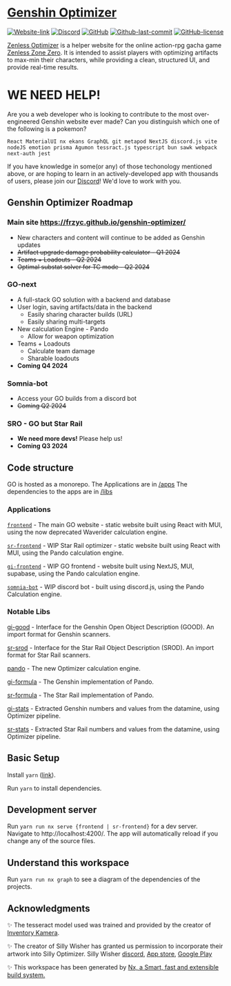 # [Genshin Optimizer](https://frzyc.github.io/genshin-optimizer)

<a href="https://frzyc.github.io/genshin-optimizer"><img alt="Website-link" src="https://img.shields.io/website?logo=data%3Aimage%2Fpng%3Bbase64%2CiVBORw0KGgoAAAANSUhEUgAAACAAAAAgCAMAAABEpIrGAAAABGdBTUEAALGPC%2FxhBQAAACBjSFJNAAB6JgAAgIQAAPoAAACA6AAAdTAAAOpgAAA6mAAAF3CculE8AAACEFBMVEUbJjsbJjsbJjsbJjsbJjsaJToYIzgXIzgZJDoXIjgZJDksNkpZYXB6gI2HjZh9g49fZ3UyPE82QFJianh%2FhZF4f4tWXm0qNEhfZ3bMztP3%2BPj%2F%2F%2F%2F6%2BvrW2Nxwd4QfKT4aJTsjLkLd3uH7%2B%2Fv29vfIys9bY3JeZnTr7O719vd0e4gdKD2Mkpz8%2FPzp6u1cY3MrNUnKzNHe3%2BI6Q1UYIzlPWGju7%2FEsNklaYnH5%2Bfqjp7Bka3mAhpLj5ef%2B%2Fv%2BYnabm5%2BmCiJRja3mfpK34%2BPn4%2BfldZXSDiZTDxssmMEQWIjd%2BhJChpq4jLULCxcuEipUXIje%2BwceIjpmZnqidoapVXm339%2Fi0uL%2FT1dkYJDmWm6Weo6yXnKZSWmr19va4u8IeKT5XX26QlqClqbL19fZXX28wOk1sc4FxeIUtN0ocJzxFTl%2BssLixtLywtLuztr2CiJMdKDwsN0oVITZdZXP8%2Ff27vsRcZHP6%2BvsWITZWXm7m6Orx8vP%2B%2Fv4mMUU%2FSFpQWWman6icoKpVXW329%2Fi1uL%2BVmqSgpK3Aw8kkLkJ6gY2ip68iLUG8v8WJj5r3%2BPmcoapeZnV5gIzg4eR2fYnMz9M7RVfw8fJhaXju7%2FCRlqD9%2Ff3s7e9ka3rQ09f7%2B%2Fza3N91fIggKj8lL0SFi5bg4uVgZ3YvOUyAh5KOlJ5kbHo1P1I6Q1Zob32GjJeOk57Yu9OOAAAABHRSTlMRiev6VTBHSgAAAAFiS0dEGwJg1KQAAAAHdElNRQflCBsRHiYmncirAAACC0lEQVQ4y2NgYGRiwQmYGBkYGJmBDFY2diBkhYlzsLOzcYK5zIwMIP1c3Dy8fPwCghxgaVZWIWERPlExcS6QGQwgIQlJKWlpaRlZOXkFoLyiiJIykKuiqgaSAyrgUteQhgBNLaCx2jq6UK6ePhdIAauBIYgHFjUy5jIxNYNzDc1ZgQrYLIDmW1pZ29hKS9tpsbPaA2UcHJ2cXaSlXd3YQArcgSIenl5e3kDah9XXD0j5B3gpBgLpIJACrmAgK4SDhS00TFo6XFs8AqjTgp0lMgoo7AyygjUayIrhYmGLjZOWjk%2FglpWWDktkY2FLAgons6AoSIErSGVjMcFQwJqWLpcRypKJUwELK2dAgAkrTgVZ2iCQhVNBQHZObl5efkFhEQ4FxSWloLArw%2BnI4vIKkALcvqisqq6pxafApK5eLgxvOLAWNxAIKIIhSZIClMjiagSymoAKmlukpVsR0d0GFG4Hpyh%2FIKujM6CyC%2BjNblZFDyC3wCugpxdI94FTVDkwcfVPmDhpMlBkCjsrKP3Y8qs3Aj1tORGkgLVoKigMK4D6pSdP4zKJnQ5k1ILDdWomKzjZz5gJTedhosBknzBrNpQ7RwKc7FlYsubOswTy5y9YuAiogHXxkqWgRO8ydRk444Cz3vKJK1b6r1rNqgDOeixr1q5bL6KWCcl68MzLxs4By7xcIB4s8xLK%2FgBwFKIDu%2FzCbAAAACV0RVh0ZGF0ZTpjcmVhdGUAMjAyMS0wOC0yN1QxNzozMDoyMyswMDowMDGD68oAAAAldEVYdGRhdGU6bW9kaWZ5ADIwMjEtMDgtMjdUMTc6MzA6MjMrMDA6MDBA3lN2AAAAAElFTkSuQmCC&style=for-the-badge&url=https%3A%2F%2Ffrzyc.github.io%2Fgenshin-optimizer"></a>
<a href="https://discord.gg/CXUbQXyfUs"><img alt="Discord" src="https://img.shields.io/discord/785153694478893126?color=%232a364d&label=DISCORD&logo=discord&style=for-the-badge"></a>
<a href="https://github.com/frzyc/genshin-optimizer/blob/master/package.json"><img alt="GitHub" src="https://img.shields.io/github/package-json/v/frzyc/genshin-optimizer?style=for-the-badge"></a>
<a href="https://github.com/frzyc/genshin-optimizer"><img alt="Github-last-commit" src="https://img.shields.io/github/last-commit/frzyc/genshin-optimizer?logo=github&style=for-the-badge"></a>
<a href="https://github.com/frzyc/genshin-optimizer/blob/master/LICENSE"><img alt="GitHub-license" src="https://img.shields.io/github/license/frzyc/genshin-optimizer?style=for-the-badge"></a>

[Zenless Optimizer](#) is a helper website for the online action-rpg gacha game [Zenless Zone Zero](https://zenless.hoyoverse.com/). It is intended to assist players with optimizing artifacts to max-min their characters, while providing a clean, structured UI, and provide real-time results.

# WE NEED HELP!

Are you a web developer who is looking to contribute to the most over-engineered Genshin website ever made? Can you distinguish which one of the following is a pokemon?

```
React MaterialUI nx ekans GraphQL git metapod NextJS discord.js vite nodeJS emotion prisma Agumon tessract.js typescript bun sawk webpack next-auth jest
```

If you have knowledge in some(or any) of those techonology mentioned above, or are hoping to learn in an actively-developed app with thousands of users, please join our [Discord](https://discord.gg/CXUbQXyfUs)! We'd love to work with you.

## Genshin Optimizer Roadmap

### Main site https://frzyc.github.io/genshin-optimizer/

- New characters and content will continue to be added as Genshin updates
- ~~Artifact upgrade damage probability calculator - Q1 2024~~
- ~~Teams + Loadouts - Q2 2024~~
- ~~Optimal substat solver for TC mode - Q2 2024~~

### GO-next

- A full-stack GO solution with a backend and database
- User login, saving artifacts/data in the backend
  - Easily sharing character builds (URL)
  - Easily sharing multi-targets
- New calculation Engine - Pando
  - Allow for weapon optimization
- Teams + Loadouts
  - Calculate team damage
  - Sharable loadouts
- **Coming Q4 2024**

### Somnia-bot

- Access your GO builds from a discord bot
- ~~Coming Q2 2024~~

### SRO - GO but Star Rail

- **We need more devs!** Please help us!
- **Coming Q3 2024**

## Code structure

GO is hosted as a monorepo.
The Applications are in [/apps](/apps/)
The dependencies to the apps are in [/libs](/libs/)

### Applications

[`frontend`](/apps/frontend/) - The main GO website - static website built using React with MUI, using the now deprecated Waverider calculation engine.

[`sr-frontend`](/apps/sr-frontend/) - WIP Star Rail optimizer - static website built using React with MUI, using the Pando calculation engine.

[`gi-frontend`](/apps/gi-frontend/) - WIP GO frontend - website built using NextJS, MUI, supabase, using the Pando calculation engine.

[`somnia-bot`](/apps/somnia/) - WIP discord bot - built using discord.js, using the Pando Calculation engine.

### Notable Libs

[gi-good](/libs/gi/good/) - Interface for the Genshin Open Object Description (GOOD). An import format for Genshin scanners.

[sr-srod](/libs/sr/srod/) - Interface for the Star Rail Object Description (SROD). An import format for Star Rail scanners.

[pando](/libs/pando/engine/) - The new Optimizer calculation engine.

[gi-formula](/libs/gi/formula/) - The Genshin implementation of Pando.

[sr-formula](/libs/sr/formula/) - The Star Rail implementation of Pando.

[gi-stats](/libs/gi/stats/) - Extracted Genshin numbers and values from the datamine, using Optimizer pipeline.

[sr-stats](/libs/sr/stats/) - Extracted Star Rail numbers and values from the datamine, using Optimizer pipeline.

## Basic Setup

Install `yarn` ([link](https://yarnpkg.com/getting-started/install)).

Run `yarn` to install dependencies.

## Development server

Run `yarn run nx serve {frontend | sr-frontend}` for a dev server. Navigate to http://localhost:4200/. The app will automatically reload if you change any of the source files.

## Understand this workspace

Run `yarn run nx graph` to see a diagram of the dependencies of the projects.

## Acknowledgments

✨ The tesseract model used was trained and provided by the creator of [Inventory Kamera](https://github.com/Andrewthe13th/Inventory_Kamera).

✨ The creator of Silly Wisher has granted us permission to incorporate their artwork into Silly Optimizer. Silly Wisher [discord](https://discord.com/invite/sillywisher), [App store](https://apps.apple.com/lv/app/silly-wisher/id6444465724https://apps.apple.com/lv/app/silly-wisher/id6444465724), [Google Play](https://play.google.com/store/apps/details?id=com.sketchi.sillywisher)

✨ This workspace has been generated by [Nx, a Smart, fast and extensible build system.](https://nx.dev)
